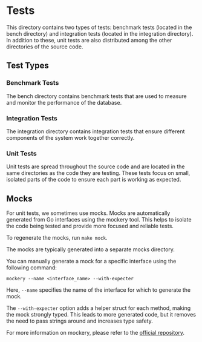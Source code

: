 # Tests 

This directory contains two types of tests: benchmark tests (located in the bench directory) and integration tests (located in the integration directory). 
In addition to these, unit tests are also distributed among the other directories of the source code.

## Test Types

### Benchmark Tests

The bench directory contains benchmark tests that are used to measure and monitor the performance of the database.

### Integration Tests

The integration directory contains integration tests that ensure different components of the system work together correctly.

### Unit Tests

Unit tests are spread throughout the source code and are located in the same directories as the code they are testing. 
These tests focus on small, isolated parts of the code to ensure each part is working as expected.

## Mocks

For unit tests, we sometimes use mocks. Mocks are automatically generated from Go interfaces using the mockery tool. 
This helps to isolate the code being tested and provide more focused and reliable tests.

To regenerate the mocks, run `make mock`.

The mocks are typically generated into a separate mocks directory.

You can manually generate a mock for a specific interface using the following command:

```shell
mockery --name <interface_name> --with-expecter
```

Here, `--name` specifies the name of the interface for which to generate the mock.

The `--with-expecter` option adds a helper struct for each method, making the mock strongly typed.
This leads to more generated code, but it removes the need to pass strings around and increases type safety.

For more information on mockery, please refer to the [official repository](https://github.com/vektra/mockery).
